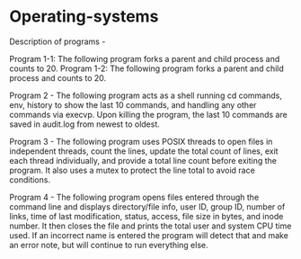 # Operating-systems

Description of programs -


Program 1-1: The following program forks a parent and child process and counts to 20. 
Program 1-2: The following program forks a parent and child process and counts to 20.


Program 2 - The following program acts as a shell running cd commands, env, history to show the last 10 commands, and handling any other commands via execvp. Upon killing the program, the last 10 commands are saved in audit.log from newest to oldest.

Program 3 - The following program uses POSIX threads to open files in independent threads, count the lines, update the total count of lines, exit each thread individually, and provide a total line count before exiting the program. It also uses a mutex to protect the line total to avoid race conditions. 

Program 4 - The following program opens files entered through the command line and displays directory/file info, user ID, group ID, number of links, time of last modification, status, access, file size in bytes, and inode number. It then closes the file and prints the total user and system CPU time used. If an incorrect name is entered the program will detect that and make an error note, but will continue to run everything else.
